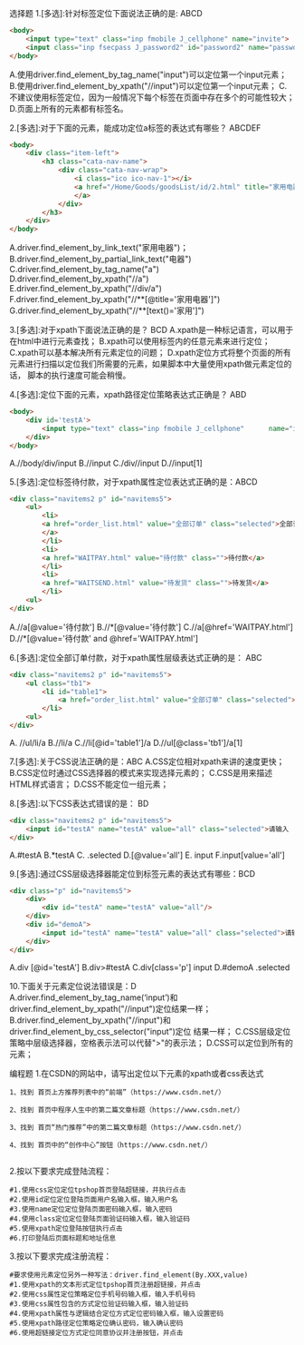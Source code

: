 选择题
1.[多选]:针对标签定位下面说法正确的是:    ABCD

```html
<body>
    <input type="text" class="inp fmobile J_cellphone" name="invite">
    <input class="inp fsecpass J_password2" id="password2" name="password2" >
</body>
```

A.使用driver.find_element_by_tag_name("input")可以定位第一个input元素；
B.使用driver.find_element_by_xpath("//input")可以定位第一个input元素；
C.不建议使用标签定位，因为一般情况下每个标签在页面中存在多个的可能性较大；
D.页面上所有的元素都有标签名。

2.[多选]:对于下面的元素，能成功定位a标签的表达式有哪些？ ABCDEF

```html
<body>
    <div class="item-left">
        <h3 class="cata-nav-name">
            <div class="cata-nav-wrap">
                <i class="ico ico-nav-1"></i>
                <a href="/Home/Goods/goodsList/id/2.html" title="家用电器">家用电器
                </a>
            </div>
        </h3>
    </div>
</body>
```

A.driver.find_element_by_link_text("家用电器")；
B.driver.find_element_by_partial_link_text("电器")
C.driver.find_element_by_tag_name("a")
D.driver.find_element_by_xpath("//a")
E.driver.find_element_by_xpath("//div/a")
F.driver.find_element_by_xpath("//**[@title='家用电器']")
G.driver.find_element_by_xpath("//\**[text()='家用']")

3.[多选]:对于xpath下面说法正确的是？  BCD
A.xpath是一种标记语言，可以用于在html中进行元素查找；
B.xpath可以使用标签内的任意元素来进行定位；
C.xpath可以基本解决所有元素定位的问题；
D.xpath定位方式将整个页面的所有元素进行扫描以定位我们所需要的元素，如果脚本中大量使用xpath做元素定位的话， 脚本的执行速度可能会稍慢。

4.[多选]:定位下面的元素，xpath路径定位策略表达式正确是？   ABD

```html
<body>
    <div id='testA'>
        <input type="text" class="inp fmobile J_cellphone" 		name="invite" id="password">
    </div>
</body>
```

A.//body/div/input
B.//input
C./div//input
D.//input[1]

5.[多选]:定位标签待付款，对于xpath属性定位表达式正确的是：ABCD

```html
<div class="navitems2 p" id="navitems5">
    <ul>
        <li>
        <a href="order_list.html" value="全部订单" class="selected">全部订单
        </a>
        </li>
        <li>
        <a href="WAITPAY.html" value="待付款" class="">待付款</a>
        </li>
        <li>
        <a href="WAITSEND.html" value="待发货" class="">待发货</a>
        </li>
    <ul>
</div>
```

A.//a[@value='待付款']
B.//\*[@value='待付款']
C.//a[@href='WAITPAY.html']
D.//\*[@value='待付款' and @href='WAITPAY.html']



6.[多选]:定位全部订单付款，对于xpath属性层级表达式正确的是：  ABC

```html
<div class="navitems2 p" id="navitems5">
    <ul class="tb1">
        <li id="table1">
            <a href="order_list.html" value="全部订单" class="selected">全部订单</a>
        </li>
    <ul>
</div>
```

A. //ul/li/a
B.//li/a
C.//li[@id='table1']/a
D.//ul[@class='tb1']/a[1]



7.[多选]:关于CSS说法正确的是：ABC
A.CSS定位相对xpath来讲的速度更快；
B.CSS定位时通过CSS选择器的模式来实现选择元素的；
C.CSS是用来描述HTML样式语言；
D.CSS不能定位一组元素；



8.[多选]:以下CSS表达式错误的是： BD

```html
<div class="navitems2 p" id="navitems5">
    <input id="testA" name="testA" value="all" class="selected">请输入		</input>
</div>
```

A.#testA
B.*testA
C. .selected
D.[@value='all']
E. input
F.input[value='all']



9.[多选]:通过CSS层级选择器能定位到标签元素的表达式有哪些：BCD

```html
<div class="p" id="navitems5">
    <div>
    	<div id="testA" name="testA" value="all"/>
    </div>
    <div id="demoA">
    	<input id="testA" name="testA" value="all" class="selected">请输入</input>
    </div>
</div>
```

A.div [@id='testA']
B.div>#testA
C.div[class='p'] input
D.#demoA .selected

10.下面关于元素定位说法错误是：D
A.driver.find_element_by_tag_name(‘input’)和driver.find_element_by_xpath("//input")定位结果一样；
B.driver.find_element_by_xpath("//input")和driver.find_element_by_css_selector("input")定位
结果一样；
C.CSS层级定位策略中层级选择器，空格表示法可以代替">"的表示法；
D.CSS可以定位到所有的元素；



编程题
1.在CSDN的网站中，请写出定位以下元素的xpath或者css表达式

```
1、找到 首页上方推荐列表中的“前端”（https://www.csdn.net/）

2、找到 首页中程序人生中的第二篇文章标题（https://www.csdn.net/）

3、找到 首页“热门推荐”中的第二篇文章标题（https://www.csdn.net/）

4、找到 首页中的“创作中心”按钮（https://www.csdn.net/）


```



2.按以下要求完成登陆流程：

```
#1.使用css定位定位tpshop首页登陆超链接，并执行点击
#2.使用id定位定位登陆页面用户名输入框，输入用户名
#3.使用name定位定位登陆页面密码输入框，输入密码
#4.使用class定位定位登陆页面验证码输入框，输入验证码
#5.使用xpath定位登陆按钮执行点击
#6.打印登陆后页面标题和地址信息
```



3.按以下要求完成注册流程：

```
#要求使用元素定位另外一种写法：driver.find_element(By.XXX,value)
#1.使用xpath的文本形式定位tpshop首页注册超链接，并点击
#2.使用css属性定位策略定位手机号码输入框，输入手机号码
#3.使用css属性包含的方式定位验证码输入框，输入验证码
#4.使用xpath属性与逻辑结合定位方式定位密码输入框，输入设置密码
#5.使用xpath路径定位策略定位确认密码，输入确认密码
#6.使用超链接定位方式定位同意协议并注册按钮，并点击
```

